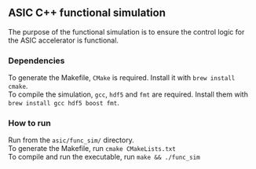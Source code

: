 ## ASIC C++ functional simulation
The purpose of the functional simulation is to ensure the control logic for the ASIC accelerator is functional.

### Dependencies
To generate the Makefile, `CMake` is required. Install it with `brew install cmake`. \
To compile the simulation, `gcc`, `hdf5` and `fmt` are required. Install them with `brew install gcc hdf5 boost fmt`.

### How to run
Run from the `asic/func_sim/` directory. \
To generate the Makefile, run `cmake CMakeLists.txt` \
To compile and run the executable, run `make && ./func_sim`